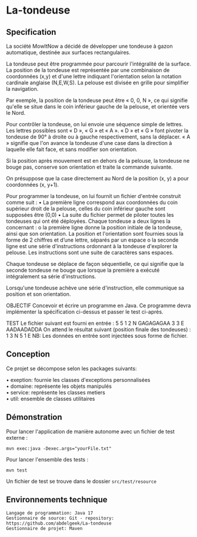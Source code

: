 # La-tondeuse

## Specification

La société MowItNow a décidé de développer une tondeuse à gazon automatique, destinée aux surfaces rectangulaires.

La tondeuse peut être programmée pour parcourir l'intégralité de la surface. La
position de la tondeuse est représentée par une combinaison de coordonnées (x,y)
et d'une lettre indiquant l'orientation selon la notation cardinale anglaise (N,E,W,S).
La pelouse est divisée en grille pour simplifier la navigation.

Par exemple, la position de la tondeuse peut être « 0, 0, N », ce qui signifie qu'elle
se situe dans le coin inférieur gauche de la pelouse, et orientée vers le Nord.

Pour contrôler la tondeuse, on lui envoie une séquence simple de lettres. Les lettres
possibles sont « D », « G » et « A ». « D » et « G » font pivoter la tondeuse de 90° à
droite ou à gauche respectivement, sans la déplacer. « A » signifie que l'on avance
la tondeuse d'une case dans la direction à laquelle elle fait face, et sans modifier
son orientation.

Si la position après mouvement est en dehors de la pelouse, la tondeuse ne bouge
pas, conserve son orientation et traite la commande suivante.

On présuppose que la case directement au Nord de la position (x, y) a pour
coordonnées (x, y+1).

Pour programmer la tondeuse, on lui fournit un fichier d'entrée construit comme
suit :
  • La première ligne correspond aux coordonnées du coin supérieur droit de la
    pelouse, celles du coin inférieur gauche sont supposées être (0,0)
  • La suite du fichier permet de piloter toutes les tondeuses qui ont été
déployées. Chaque tondeuse a deux lignes la concernant :
      o la première ligne donne la position initiale de la tondeuse, ainsi que
son orientation. La position et l'orientation sont fournies sous la forme
de 2 chiffres et d’une lettre, séparés par un espace
      o la seconde ligne est une série d'instructions ordonnant à la tondeuse
d'explorer la pelouse. Les instructions sont une suite de caractères sans
espaces.

Chaque tondeuse se déplace de façon séquentielle, ce qui signifie que la seconde
tondeuse ne bouge que lorsque la première a exécuté intégralement sa série
d'instructions.

Lorsqu'une tondeuse achève une série d'instruction, elle communique sa position
et son orientation.

OBJECTIF
Concevoir et écrire un programme en Java. Ce programme devra implémenter la
spécification ci-dessus et passer le test ci-après.

TEST
Le fichier suivant est fourni en entrée : 5 5 1 2 N GAGAGAGAA 3 3 E AADAADADDA
On attend le résultat suivant (position finale des tondeuses) : 1 3 N 5 1 E NB: Les
données en entrée sont injectées sous forme de fichier.


## Conception

Ce projet se décompose selon les packages suivants:
  
  • exeption: fournie les classes d'exceptions personnalisées <br />
  • domaine: représente les objets manipulés <br />
  • service: représente les classes metiers <br />
  • util: ensemble de classes utilitaires <br />

## Démonstration

Pour lancer l'application de manière autonome avec un fichier de test externe :

```mvn exec:java -Dexec.args="yourFile.txt"```

Pour lancer l'ensemble des tests :

```mvn test```

Un fichier de test se trouve dans le dossier ```src/test/resource```


## Environnements technique

    Langage de programmation: Java 17
    Gestionnaire de source: Git - repository: https://github.com/abdelgeek/La-tondeuse
    Gestionnaire de projet: Maven

